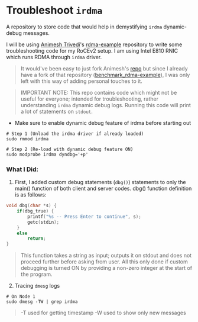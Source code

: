 # Troubleshoot `irdma`

A repository to store code that would help in demystifying `irdma` dynamic-debug messages.

I will be using [Animesh Trivedi](https://github.com/animeshtrivedi)'s [rdma-example](https://github.com/animeshtrivedi/rdma-example.git) repository to write some troubleshooting code for my RoCEv2 setup. I am using Intel E810 RNIC which runs RDMA through `irdma` driver.

> It would've been easy to just fork Animesh's [repo](https://github.com/animeshtrivedi/rdma-example.git) but since I already have a fork of that repository ([benchmark_rdma-example](https://github.com/primeDevansh/benchmark_rdma-example.git)), I was only left with this way of adding personal touches to it.

> IMPORTANT NOTE: This repo contains code which might not be useful for everyone; intended for troubleshooting, rather understanding `irdma` dynamic debug logs. Running this code will print a lot of statements on `stdout`.

* Make sure to enable dynamic debug feature of irdma before starting out

```shell
# Step 1 (Unload the irdma driver if already loaded)
sudo rmmod irdma

# Step 2 (Re-load with dynamic debug feature ON)
sudo modprobe irdma dyndbg='+p'
```

### What I Did:

1. First, I added custom debug statements (`dbg()`) statements to only the main() function of both client and server codes. dbg() function definition is as follows:

```C
void dbg(char *s) {
	if(dbg_true) {
		printf("%s -- Press Enter to continue", s);
		getc(stdin);
	}
	else
		return;
}
```

> This function takes a string as input; outputs it on stdout and does not proceed further before asking from user. All this only done if custom debugging is turned ON by providing a non-zero integer at the start of the program.

2. Tracing `dmesg` logs

```shell
# On Node 1
sudo dmesg -TW | grep irdma
```

> -T used for getting timestamp
> -W used to show only new messages